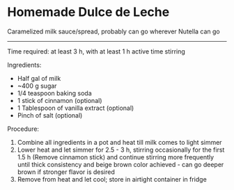 # Homemade Dulce de Leche

Caramelized milk sauce/spread, probably can go wherever Nutella can go

---

Time required: at least 3 h, with at least 1 h active time stirring

Ingredients:
* Half gal of milk
* ~400 g sugar
* 1/4 teaspoon baking soda
* 1 stick of cinnamon (optional)
* 1 Tablespoon of vanilla extract (optional)
* Pinch of salt (optional)

Procedure:
1. Combine all ingredients in a pot and heat till milk comes to light simmer
2. Lower heat and let simmer for 2.5 - 3 h, stirring occasionally for the first 1.5 h (Remove cinnamon stick) and continue stirring more frequently until thick consistency and beige brown color achieved - can go deeper brown if stronger flavor is desired
3. Remove from heat and let cool; store in airtight container in fridge
